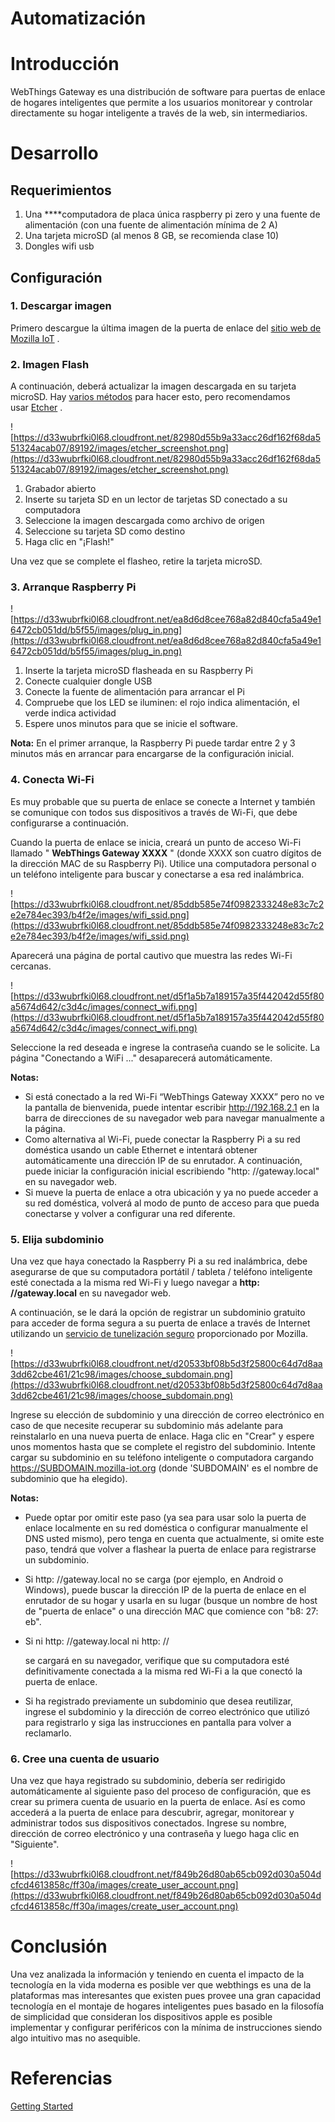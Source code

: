 # Automatización

# Introducción

WebThings Gateway es una distribución de software para puertas de enlace de hogares inteligentes que permite a los usuarios monitorear y controlar directamente su hogar inteligente a través de la web, sin intermediarios.

# Desarrollo

## Requerimientos

1. Una ****computadora de placa única raspberry pi zero y una fuente de alimentación (con una fuente de alimentación mínima de 2 A)
2. Una tarjeta microSD (al menos 8 GB, se recomienda clase 10)
3. Dongles wifi usb

## Configuración

### **1. Descargar imagen**

Primero descargue la última imagen de la puerta de enlace del [sitio web de Mozilla IoT](https://iot.mozilla.org/gateway/) .

### **2. Imagen Flash**

A continuación, deberá actualizar la imagen descargada en su tarjeta microSD. Hay [varios métodos](https://www.raspberrypi.org/documentation/installation/installing-images/) para hacer esto, pero recomendamos usar [Etcher](https://www.balena.io/etcher/) .

![https://d33wubrfki0l68.cloudfront.net/82980d55b9a33acc26df162f68da551324acab07/89192/images/etcher_screenshot.png](https://d33wubrfki0l68.cloudfront.net/82980d55b9a33acc26df162f68da551324acab07/89192/images/etcher_screenshot.png)

1. Grabador abierto
2. Inserte su tarjeta SD en un lector de tarjetas SD conectado a su computadora
3. Seleccione la imagen descargada como archivo de origen
4. Seleccione su tarjeta SD como destino
5. Haga clic en "¡Flash!"

Una vez que se complete el flasheo, retire la tarjeta microSD.

### **3. Arranque Raspberry Pi**

![https://d33wubrfki0l68.cloudfront.net/ea8d6d8cee768a82d840cfa5a49e16472cb051dd/b5f55/images/plug_in.png](https://d33wubrfki0l68.cloudfront.net/ea8d6d8cee768a82d840cfa5a49e16472cb051dd/b5f55/images/plug_in.png)

1. Inserte la tarjeta microSD flasheada en su Raspberry Pi
2. Conecte cualquier dongle USB
3. Conecte la fuente de alimentación para arrancar el Pi
4. Compruebe que los LED se iluminen: el rojo indica alimentación, el verde indica actividad
5. Espere unos minutos para que se inicie el software.

**Nota:** En el primer arranque, la Raspberry Pi puede tardar entre 2 y 3 minutos más en arrancar para encargarse de la configuración inicial.

### **4. Conecta Wi-Fi**

Es muy probable que su puerta de enlace se conecte a Internet y también se comunique con todos sus dispositivos a través de Wi-Fi, que debe configurarse a continuación.

Cuando la puerta de enlace se inicia, creará un punto de acceso Wi-Fi llamado " **WebThings Gateway XXXX** " (donde XXXX son cuatro dígitos de la dirección MAC de su Raspberry Pi). Utilice una computadora personal o un teléfono inteligente para buscar y conectarse a esa red inalámbrica.

![https://d33wubrfki0l68.cloudfront.net/85ddb585e74f0982333248e83c7c2e2e784ec393/b4f2e/images/wifi_ssid.png](https://d33wubrfki0l68.cloudfront.net/85ddb585e74f0982333248e83c7c2e2e784ec393/b4f2e/images/wifi_ssid.png)

Aparecerá una página de portal cautivo que muestra las redes Wi-Fi cercanas.

![https://d33wubrfki0l68.cloudfront.net/d5f1a5b7a189157a35f442042d55f80a5674d642/c3d4c/images/connect_wifi.png](https://d33wubrfki0l68.cloudfront.net/d5f1a5b7a189157a35f442042d55f80a5674d642/c3d4c/images/connect_wifi.png)

Seleccione la red deseada e ingrese la contraseña cuando se le solicite. La página "Conectando a WiFi ..." desaparecerá automáticamente.

**Notas:**

- Si está conectado a la red Wi-Fi “WebThings Gateway XXXX” pero no ve la pantalla de bienvenida, puede intentar escribir http://192.168.2.1 en la barra de direcciones de su navegador web para navegar manualmente a la página.
- Como alternativa al Wi-Fi, puede conectar la Raspberry Pi a su red doméstica usando un cable Ethernet e intentará obtener automáticamente una dirección IP de su enrutador. A continuación, puede iniciar la configuración inicial escribiendo "http: //gateway.local" en su navegador web.
- Si mueve la puerta de enlace a otra ubicación y ya no puede acceder a su red doméstica, volverá al modo de punto de acceso para que pueda conectarse y volver a configurar una red diferente.

### **5. Elija subdominio**

Una vez que haya conectado la Raspberry Pi a su red inalámbrica, debe asegurarse de que su computadora portátil / tableta / teléfono inteligente esté conectada a la misma red Wi-Fi y luego navegar a **http: //gateway.local** en su navegador web.

A continuación, se le dará la opción de registrar un subdominio gratuito para acceder de forma segura a su puerta de enlace a través de Internet utilizando un [servicio de tunelización seguro](https://github.com/WebThingsIO/registration_server/blob/master/doc/flow.md) proporcionado por Mozilla.

![https://d33wubrfki0l68.cloudfront.net/d20533bf08b5d3f25800c64d7d8aa3dd62cbe461/21c98/images/choose_subdomain.png](https://d33wubrfki0l68.cloudfront.net/d20533bf08b5d3f25800c64d7d8aa3dd62cbe461/21c98/images/choose_subdomain.png)

Ingrese su elección de subdominio y una dirección de correo electrónico en caso de que necesite recuperar su subdominio más adelante para reinstalarlo en una nueva puerta de enlace. Haga clic en "Crear" y espere unos momentos hasta que se complete el registro del subdominio. Intente cargar su subdominio en su teléfono inteligente o computadora cargando https://SUBDOMAIN.mozilla-iot.org (donde 'SUBDOMAIN' es el nombre de subdominio que ha elegido).

**Notas:**

- Puede optar por omitir este paso (ya sea para usar solo la puerta de enlace localmente en su red doméstica o configurar manualmente el DNS usted mismo), pero tenga en cuenta que actualmente, si omite este paso, tendrá que volver a flashear la puerta de enlace para registrarse un subdominio.
- Si http: //gateway.local no se carga (por ejemplo, en Android o Windows), puede buscar la dirección IP de la puerta de enlace en el enrutador de su hogar y usarla en su lugar (busque un nombre de host de "puerta de enlace" o una dirección MAC que comience con "b8: 27: eb".
- Si ni http: //gateway.local ni http: //

    se cargará en su navegador, verifique que su computadora esté definitivamente conectada a la misma red Wi-Fi a la que conectó la puerta de enlace.

- Si ha registrado previamente un subdominio que desea reutilizar, ingrese el subdominio y la dirección de correo electrónico que utilizó para registrarlo y siga las instrucciones en pantalla para volver a reclamarlo.

### **6. Cree una cuenta de usuario**

Una vez que haya registrado su subdominio, debería ser redirigido automáticamente al siguiente paso del proceso de configuración, que es crear su primera cuenta de usuario en la puerta de enlace. Así es como accederá a la puerta de enlace para descubrir, agregar, monitorear y administrar todos sus dispositivos conectados. Ingrese su nombre, dirección de correo electrónico y una contraseña y luego haga clic en "Siguiente".

![https://d33wubrfki0l68.cloudfront.net/f849b26d80ab65cb092d030a504dcfcd4613858c/ff30a/images/create_user_account.png](https://d33wubrfki0l68.cloudfront.net/f849b26d80ab65cb092d030a504dcfcd4613858c/ff30a/images/create_user_account.png)

# Conclusión

Una vez analizada la información y teniendo en cuenta el impacto de la tecnología en la vida moderna es posible ver que webthings es una de la plataformas mas interesantes que existen pues provee una gran capacidad tecnología en el montaje de hogares inteligentes pues basado en la filosofía de simplicidad que consideran los dispositivos apple es posible implementar y configurar periféricos con la mínima de instrucciones siendo algo intuitivo mas no asequible.

# Referencias

[Getting Started](https://iot.mozilla.org/docs/gateway-getting-started-guide.html)